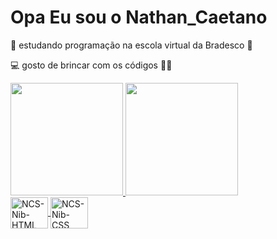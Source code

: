 # Opa Eu sou o Nathan_Caetano
 
🎒 estudando programação na escola virtual da Bradesco 📜
 
💻 gosto de brincar com os códigos 👨‍💻
 
 <div>
 <a href="https://github.com/NCS-Nib">
  <img height="180em" src="https://github-readme-stats.vercel.app/api?username=NCS-Nib&show_icons=true&theme=dark&include_all_commits=true&count_private=true"/>
  <img height="180em" src="https://github-readme-stats.vercel.app/api/top-langs/?username=NCS-Nib&layout=compact&langs_count=7&theme=dark"/>
 </div>
  
 <div> 
  <img align="center" alt="NCS-Nib-HTML" height="50"width="60"src="https://cdn.jsdelivr.net/gh/devicons/devicon/icons/html5/html5-plain-wordmark.svg">
  <img align="center" alt="NCS-Nib-CSS" height="50"width="60"src="https://cdn.jsdelivr.net/gh/devicons/devicon/icons/css3/css3-plain-wordmark.svg">
 <!--<img align="right" alt="NCS-Nib" src="rwm53/áreadetrabalho/ProjetoSiteNib/Nib+programando.gif">-->
 </div>
 
 ##
